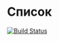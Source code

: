 ﻿# Список

[![Build Status](https://travis-ci.org/AleksandraSavosina/381706-2_savosina_labs.svg?branch=lab_list)](https://travis-ci.org/AleksandraSavosina/381706-2_savosina_labs)
